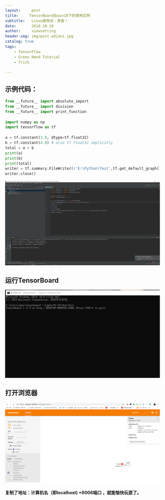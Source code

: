 ```yaml
---
layout:     post
title:     TensorBoard在win10下的使用实例
subtitle:   Linux废物说：真香！
date:       2018-10-19
author:     viewsetting
header-img: img/post-adjani.jpg
catalog: true
tags:
    - TensorFlow
    - Green Hand Tutorial
    - Trick
    
---
```


## 示例代码：

```python
from __future__ import absolute_import
from __future__ import division
from __future__ import print_function

import numpy as np
import tensorflow as tf

a = tf.constant(3.0, dtype=tf.float32)
b = tf.constant(4.0) # also tf.float32 implicitly
total = a + b
print(a)
print(b)
print(total)
writer = tf.summary.FileWriter(r'E:\Python\Test',tf.get_default_graph())
writer.close()
```

![1539912067565](/img/2018-10-19/pycharm.png)



## 运行TensorBoard

![1539912169718](/img/2018-10-19/cmd.png)



## 打开浏览器

![1539912245848](/img/2018-10-19/tfb.png)



#### 复制了地址：计算机名（即localhost) +6006端口 ，就能愉快玩耍了。

